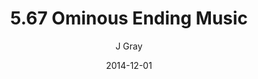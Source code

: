 ---
title: '5.67 Ominous Ending Music'
alt: 'Mysteries of the Arcana'
date: '2014-12-01'
author: 'J Gray'
artist: 'Keira'
chapter: '5 Inn Trouble'
filler: false
---